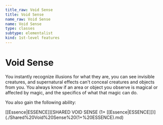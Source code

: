 ```yaml
---
title_raw: Void Sense
title: Void Sense
name_raw: Void Sense
name: Void Sense
type: classes
subtype: elementalist
kind: 1st-level features
---
```


# Void Sense

You instantly recognize illusions for what they are, you can see invisible creatures, and supernatural effects can't conceal creatures and objects from you. You always know if an area or object you observe is magical or affected by magic, and the specifics of what that magic can do.

You also gain the following ability:

[[Essence|ESSENCE]]\[SHARED VOID SENSE (1+ [[Essence|ESSENCE]])\](./Shared%20Void%20Sense%20(1+%20ESSENCE).md)
